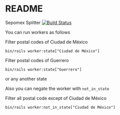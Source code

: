 # README

Sepomex Splitter [![Build Status](https://secure.travis-ci.org/chentepixtol/sepomex_spliter.png?branch=master)](http://travis-ci.org/chentepixtol/sepomex_spliter)

You can run workers as follows 

Filter postal codes of Ciudad de México

`bin/rails worker:state["Ciudad de México"]`

Filter postal codes of Guerrero

`bin/rails worker:state["Guerrero"]`

or any another state

Also you can negate the worker with `not_in_state`

Filter all postal code except of Ciudad de México

`bin/rails worker:not_in_state["Ciudad de México"]`

